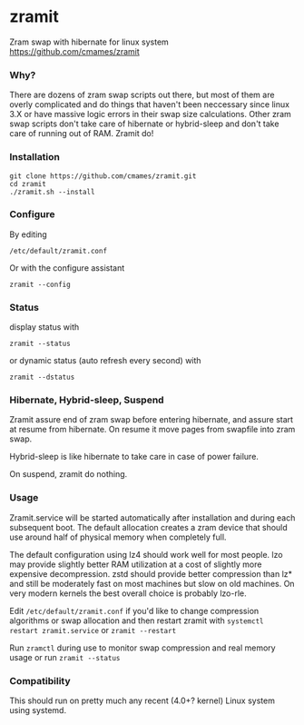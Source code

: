 # zramit
Zram swap with hibernate for linux system
<a href="https://github.com/cmames/zramit">https://github.com/cmames/zramit</a>

### Why?

There are dozens of zram swap scripts out there, but most of them are overly
complicated and do things that haven't been neccessary since linux 3.X or have
massive logic errors in their swap size calculations.
Other zram swap scripts don't take care of hibernate or hybrid-sleep and don't
take care of running out of RAM. Zramit do!

### Installation

```
git clone https://github.com/cmames/zramit.git
cd zramit
./zramit.sh --install
```

### Configure

By editing
```
/etc/default/zramit.conf
```

Or with the configure assistant
```
zramit --config
```
### Status

display status with
```
zramit --status
```

or dynamic status (auto refresh every second) with
```
zramit --dstatus
```

### Hibernate, Hybrid-sleep, Suspend

Zramit assure end of zram swap before entering hibernate, and assure start at
resume from hibernate. On resume it move pages from swapfile into zram swap.

Hybrid-sleep is like hibernate to take care in case of power failure.

On suspend, zramit do nothing.

### Usage

Zramit.service will be started automatically after installation and during
each subsequent boot. The default allocation creates a zram device that should
use around half of physical memory when completely full.

The default configuration using lz4 should work well for most people. lzo may
provide slightly better RAM utilization at a cost of slightly more expensive
decompression. zstd should provide better compression than lz* and still be
moderately fast on most machines but slow on old machines. On very modern
kernels the best overall choice is probably lzo-rle.

Edit `/etc/default/zramit.conf` if you'd like to change compression algorithms
or swap allocation and then restart zramit with
`systemctl restart zramit.service`
or
`zramit --restart`

Run `zramctl` during use to monitor swap compression and real memory usage or run `zramit --status`

### Compatibility

This should run on pretty much any recent (4.0+? kernel) Linux system using
systemd.
